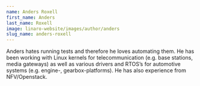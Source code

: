 ```yaml
---
name: Anders Roxell
first_name: Anders
last_name: Roxell
image: linaro-website/images/author/anders
slug_name: anders-roxell
---
```


Anders hates running tests and therefore he loves automating them. He has been working with Linux kernels for telecommunication (e.g. base stations, media gateways) as well as various drivers and RTOS’s for automotive systems (e.g. engine-, gearbox-platforms). He has also experience from NFV/Openstack.
